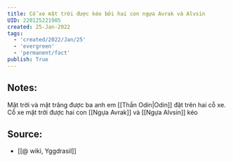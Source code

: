 ```yaml
---
title: Cỗ xe mặt trời được kéo bởi hai con ngựa Avrak và Alvsin
UID: 220125221905
created: 25-Jan-2022
tags:
  - 'created/2022/Jan/25'
  - 'evergreen'
  - 'permanent/fact'
publish: True
---
```

## Notes:
Mặt trời và mặt trăng được ba anh em [[Thần Odin|Odin]] đặt trên hai cỗ xe. Cỗ xe mặt trời được hai con [[Ngựa Avrak]] và [[Ngựa Alvsin]] kéo

## Source:
- [[@ wiki, Yggdrasil]]



